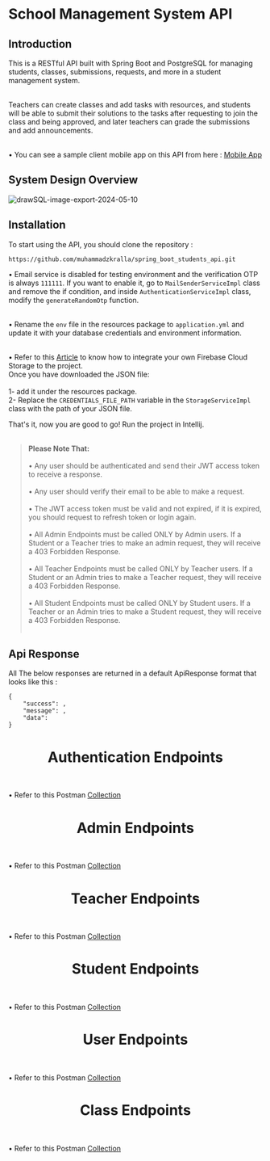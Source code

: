 # School Management System API

## Introduction

This is a RESTful API built with Spring Boot and PostgreSQL for managing students, classes, submissions, requests, and more in a student management system. <br> <br>

Teachers can create classes and add tasks with resources, and students will be able to submit their solutions to the tasks after requesting to join the class and being approved, and later teachers can grade the submissions and add announcements. <br> <br>

• You can see a sample client mobile app on this API from here : [Mobile App](https://github.com/muhammadzkralla/Z-Students "Mobile App") 

## System Design Overview

![drawSQL-image-export-2024-05-10](https://github.com/muhammadzkralla/spring_boot_students_api/assets/54005330/47f7b7a8-6b88-4007-97f6-074380291761)

## Installation

To start using the API, you should clone the repository :
```link
https://github.com/muhammadzkralla/spring_boot_students_api.git
```
• Email service is disabled for testing environment and the verification OTP is always `111111`. If you want to enable it, go to `MailSenderServiceImpl` class and remove the if condition,
and inside `AuthenticationServiceImpl` class, modify the `generateRandomOtp` function. <br> <br>

• Rename the `env` file in the resources package to `application.yml` and update it with your database credentials and environment information. <br> <br>

• Refer to this [Article](https://medium.com/@poojithairosha/image-uploading-with-spring-boot-firebase-cloud-storage-e5ef2fbf942d "Article") 
to know how to integrate your own Firebase Cloud Storage to the project. <br>
Once you have downloaded the JSON file: <br> <br>
1- add it under the resources package. <br>
2- Replace the `CREDENTIALS_FILE_PATH` variable in the `StorageServiceImpl` class with the path of your JSON file.

That's it, now you are good to go! Run the project in Intellij. <br> <br>

> **Please Note That:**  <br> <br>
> • Any user should be authenticated and send their JWT access token to receive a response. <br> <br>
> • Any user should verify their email to be able to make a request. <br> <br>
> • The JWT access token must be valid and not expired, if it is expired, you should request to refresh token or login again. <br> <br>
> • All Admin Endpoints must be called ONLY by Admin users. If a Student or a Teacher tries to make an admin request,
>  they will receive a 403 Forbidden Response. <br> <br>
> • All Teacher Endpoints must be called ONLY by Teacher users. If a Student or an Admin tries to make a Teacher request,
>  they will receive a 403 Forbidden Response. <br> <br>
> • All Student Endpoints must be called ONLY by Student users. If a Teacher or an Admin tries to make a Student request,
>  they will receive a 403 Forbidden Response. <br> <br>

## Api Response

All The below responses are returned in a default ApiResponse format that looks like this :
```
{
    "success": ,
    "message": ,
    "data": 
}
```

<h1 align = "center">  Authentication Endpoints </h1> <br>

• Refer to this Postman [Collection](https://www.postman.com/zkrallah/workspace/zschool/collection/17742019-30983c98-7dbc-4d84-b824-886babd2e2d5?action=share&creator=17742019 "Collection") 

<h1 align = "center">  Admin Endpoints </h1> <br>

• Refer to this Postman [Collection](https://www.postman.com/zkrallah/workspace/zschool/collection/17742019-5c4d7a0f-7add-4dcc-bbbf-53194ec240a3?action=share&creator=17742019 "Collection") 

<h1 align = "center">  Teacher Endpoints </h1> <br>

• Refer to this Postman [Collection](https://www.postman.com/zkrallah/workspace/zschool/collection/17742019-5697ab94-fbd7-4c9f-bd48-e98bf8052f73?action=share&creator=17742019 "Collection") 

<h1 align = "center">  Student Endpoints </h1> <br>

• Refer to this Postman [Collection](https://www.postman.com/zkrallah/workspace/zschool/collection/17742019-747d4d5a-b143-43c9-94a2-40b06d709a69?action=share&creator=17742019 "Collection") 

<h1 align = "center">  User Endpoints </h1> <br>

• Refer to this Postman [Collection](https://www.postman.com/zkrallah/workspace/zschool/collection/17742019-7a2225d3-b58a-4a0c-9953-a54e94220302?action=share&creator=17742019 "Collection") 

<h1 align = "center">  Class Endpoints </h1> <br>

• Refer to this Postman [Collection](https://www.postman.com/zkrallah/workspace/zschool/collection/17742019-7a2225d3-b58a-4a0c-9953-a54e94220302?action=share&creator=17742019 "Collection") 
  
